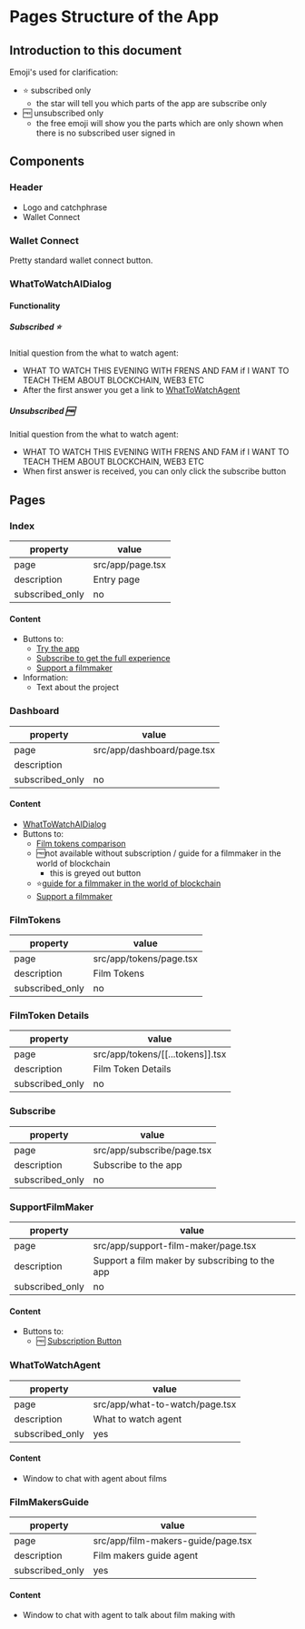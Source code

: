 # Pages Structure of the App

## Introduction to this document

Emoji's used for clarification:
- ⭐ subscribed only
    - the star will tell you which parts of the app are subscribe only
- 🆓 unsubscribed only
    - the free emoji will show you the parts which are only shown when there is no subscribed user signed in

## Components
### Header

- Logo and catchphrase
- Wallet Connect

### Wallet Connect

Pretty standard wallet connect button.


### WhatToWatchAIDialog

#### Functionality
##### Subscribed ⭐
Initial question from the what to watch agent:
 - WHAT TO WATCH THIS EVENING WITH FRENS AND FAM if I WANT TO TEACH THEM ABOUT BLOCKCHAIN, WEB3 ETC
 - After the first answer you get a link to [WhatToWatchAgent](#whattowatchagent)

##### Unsubscribed 🆓
Initial question from the what to watch agent:
 - WHAT TO WATCH THIS EVENING WITH FRENS AND FAM if I WANT TO TEACH THEM ABOUT BLOCKCHAIN, WEB3 ETC
 - When first answer is received, you can only click the subscribe button

## Pages

### Index

|       property   |  value |
| ---------------- | ------------ |
| page             | src/app/page.tsx |
| description      | Entry page |
| subscribed_only  | no         |

#### Content

- Buttons to:
    - [Try the app](#dashboard)
    - [Subscribe to get the full experience](#subscribe)
    - [Support a filmmaker](#supportfilmmaker)
- Information:
    - Text about the project


### Dashboard

|       property   |  value |
| ---------------- | ------------ |
| page             | src/app/dashboard/page.tsx |
| description      |  |
| subscribed_only  | no         |

#### Content

- [WhatToWatchAIDialog](#whattowatchaidialog)
- Buttons to:
    - [Film tokens comparison](#filmtokens)
    - 🆓not available without subscription / guide for a filmmaker in the world of blockchain
        - this is greyed out button
    - ⭐[guide for a filmmaker in the world of blockchain](#filmmakersguide)
    - [Support a filmmaker](#supportfilmmaker)


### FilmTokens

|       property   |  value |
| ---------------- | ------------ |
| page             | src/app/tokens/page.tsx |
| description      | Film Tokens |
| subscribed_only  | no         |

### FilmToken Details

|       property   |  value |
| ---------------- | ------------ |
| page             | src/app/tokens/[[...tokens]].tsx |
| description      | Film Token Details |
| subscribed_only  | no         |

### Subscribe

|       property   |  value |
| ---------------- | ------------ |
| page             | src/app/subscribe/page.tsx |
| description      | Subscribe to the app |
| subscribed_only  | no         |

### SupportFilmMaker

|       property   |  value |
| ---------------- | ------------ |
| page             | src/app/support-film-maker/page.tsx |
| description      | Support a film maker by subscribing to the app |
| subscribed_only  | no         |

#### Content

- Buttons to:
    - 🆓 [Subscription Button](#subscribe)

### WhatToWatchAgent

|       property   |  value |
| ---------------- | ------------ |
| page             | src/app/what-to-watch/page.tsx |
| description      | What to watch agent |
| subscribed_only  | yes         |

#### Content

- Window to chat with agent about films

### FilmMakersGuide
|       property   |  value |
| ---------------- | ------------ |
| page             | src/app/film-makers-guide/page.tsx |
| description      | Film makers guide agent |
| subscribed_only  | yes         |
#### Content
- Window to chat with agent to talk about film making with